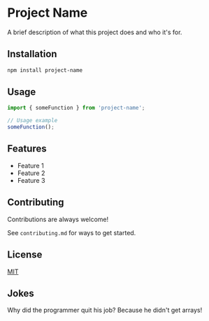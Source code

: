 # Project Name

A brief description of what this project does and who it's for.

## Installation

```bash
npm install project-name
```

## Usage

```javascript
import { someFunction } from 'project-name';

// Usage example
someFunction();
```

## Features

- Feature 1
- Feature 2
- Feature 3

## Contributing

Contributions are always welcome!

See `contributing.md` for ways to get started.

## License

[MIT](https://choosealicense.com/licenses/mit/)

## Jokes

Why did the programmer quit his job? Because he didn't get arrays!
